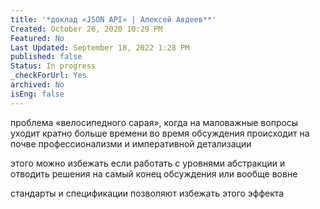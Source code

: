 ```yaml
---
title: '*доклад «JSON API» | Алексей Авдеев**'
Created: October 26, 2020 10:29 PM
Featured: No
Last Updated: September 18, 2022 1:28 PM
published: false
Status: In progress
_checkForUrl: Yes
archived: No
isEng: false
---
```


проблема «велосипедного сарая», когда на маловажные вопросы уходит кратно больше времени во время обсуждения происходит на почве профессионализми и императивной детализации

этого можно избежать если работать с уровнями абстракции и отводить решения на самый конец обсуждения или вообще вовне

стандарты и спецификации позволяют избежать этого эффекта
